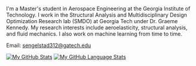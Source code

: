 I'm a Master's student in Aerospace Engineering at the Georgia Institute of Technology. I work in the Structural Analysis and Multidisciplinary Design Optimization Research lab (SMDO) at Georgia Tech under Dr. Graeme Kennedy. My research interests include aeroelasticity, structural analysis, and fluid mechanics. I also work on machine learning from time to time.

Email: sengelstad312@gatech.edu

[![My GitHub Stats](https://github-readme-stats.vercel.app/api/?username=sean-engelstad&count_private=true&theme=tokyonight&showicons=true)]()
[![My GitHub Language Stats](https://github-readme-stats.vercel.app/api/top-langs/?username=sean-engelstad&langs_count=5&theme=tokyonight)]()
